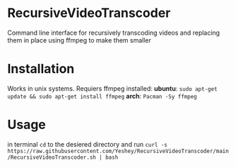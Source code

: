 # RecursiveVideoTranscoder
Command line interface for recursively transcoding videos and replacing them in place using ffmpeg to make them smaller 

# Installation
Works in unix systems. Requiers ffmpeg installed:
**ubuntu**: `sudo apt-get update && sudo apt-get install ffmpeg`
**arch**: `Pacman -Sy ffmpeg`

# Usage
in terminal `cd` to the desiered directory and run 
```curl -s https://raw.githubusercontent.com/Yeshey/RecursiveVideoTranscoder/main/RecursiveVideoTranscoder.sh | bash```
